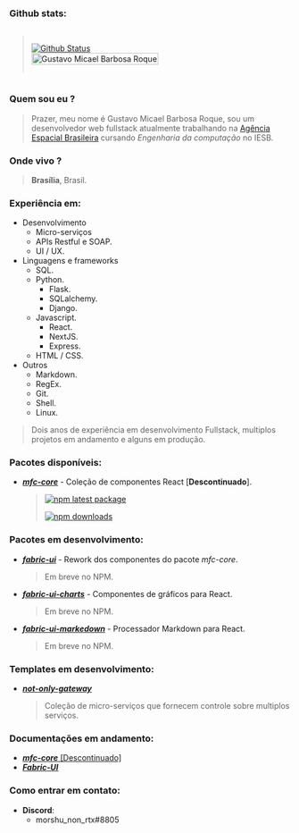 ### Github stats:

<div style="display: flex; align-items: center; justify-content: space-between; gap: 16px">
  
> [![Github Status](https://github-readme-stats.vercel.app/api?username=FacoBackup&show_icons=true&title_color=fff&icon_color=79ff97&text_color=9f9f9f&bg_color=151515)](https://github.com/FacoBackup/FacoBackup)  
>   <a href="https://github.com/FacoBackup">
> <img height="100%" alt="Gustavo Micael Barbosa Roque" src="https://github-readme-stats.vercel.app/api/top-langs/?username=FacoBackup&layout=compact&theme=material-palenight&langs_count=12" />
> </a>





</div>

### Quem sou eu ?

> Prazer, meu nome é Gustavo Micael Barbosa Roque, sou um desenvolvedor web fullstack atualmente trabalhando na [Agência Espacial Brasileira](https://www.gov.br/aeb/pt-br) cursando *Engenharia da computação* no IESB.

### Onde vivo ?

> **Brasília**, Brasil.


### Experiência em:
- Desenvolvimento
  - Micro-serviços
  - APIs Restful e SOAP. 
  - UI / UX.
- Linguagens e frameworks
  - SQL.
  - Python.
      - Flask.
      - SQLalchemy.
      - Django.
  - Javascript.
      - React.
      - NextJS.
      - Express.
  - HTML / CSS.
- Outros
  - Markdown.
  - RegEx.
  - Git.
  - Shell.
  - Linux.

> Dois anos de experiência em desenvolvimento Fullstack, multiplos projetos em andamento e alguns em produção.


### Pacotes disponíveis:
- [***mfc-core***](https://github.com/FacoBackup/mfc-core) - Coleção de componentes React [**Descontinuado**]. 
  > [![npm latest package](https://img.shields.io/npm/v/mfc-core/latest.svg)](https://www.npmjs.com/package/mfc-core)
  > 
  > [![npm downloads](https://img.shields.io/npm/dm/mfc-core)](https://www.npmjs.com/package/mfc-core)

### Pacotes em desenvolvimento:
- [***fabric-ui***](https://github.com/FacoBackup/fabric-ui) - Rework dos componentes do pacote *mfc-core*.
  > Em breve no NPM.
  
- [***fabric-ui-charts***](https://github.com/FacoBackup/fabric-ui-charts) - Componentes de gráficos para React.
  > Em breve no NPM.

- [***fabric-ui-markedown***](https://github.com/FacoBackup/fabric-ui-markedown) - Processador Markdown para React.
  > Em breve no NPM.


### Templates em desenvolvimento:

- [***not-only-gateway***](https://github.com/not-only-gateway) 
  > Coleção de micro-serviços que fornecem controle sobre multiplos serviços.

### Documentações em andamento:
- [***mfc-core*** [Descontinuado]](https://mfc-documentation-vercel.vercel.app/)
- [***Fabric-UI***](https://fabric-ui.vercel.app/)

### Como entrar em contato:
  - **Discord**: 
    - morshu_non_rtx#8805
